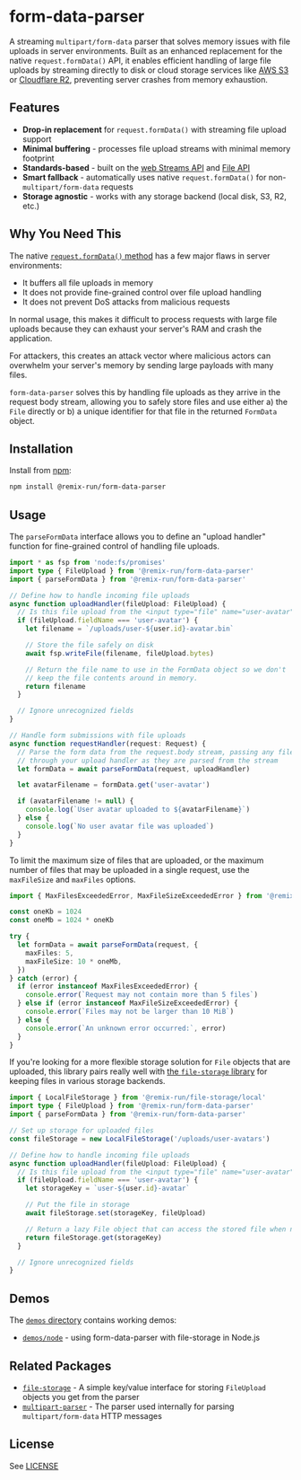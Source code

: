 # form-data-parser

A streaming `multipart/form-data` parser that solves memory issues with file uploads in server environments. Built as an enhanced replacement for the native `request.formData()` API, it enables efficient handling of large file uploads by streaming directly to disk or cloud storage services like [AWS S3](https://aws.amazon.com/s3/) or [Cloudflare R2](https://www.cloudflare.com/developer-platform/r2/), preventing server crashes from memory exhaustion.

## Features

- **Drop-in replacement** for `request.formData()` with streaming file upload support
- **Minimal buffering** - processes file upload streams with minimal memory footprint
- **Standards-based** - built on the [web Streams API](https://developer.mozilla.org/en-US/docs/Web/API/Streams_API) and [File API](https://developer.mozilla.org/en-US/docs/Web/API/File)
- **Smart fallback** - automatically uses native `request.formData()` for non-`multipart/form-data` requests
- **Storage agnostic** - works with any storage backend (local disk, S3, R2, etc.)

## Why You Need This

The native [`request.formData()` method](https://developer.mozilla.org/en-US/docs/Web/API/Request/formData) has a few major flaws in server environments:

- It buffers all file uploads in memory
- It does not provide fine-grained control over file upload handling
- It does not prevent DoS attacks from malicious requests

In normal usage, this makes it difficult to process requests with large file uploads because they can exhaust your server's RAM and crash the application.

For attackers, this creates an attack vector where malicious actors can overwhelm your server's memory by sending large payloads with many files.

`form-data-parser` solves this by handling file uploads as they arrive in the request body stream, allowing you to safely store files and use either a) the `File` directly or b) a unique identifier for that file in the returned `FormData` object.

## Installation

Install from [npm](https://www.npmjs.com/):

```sh
npm install @remix-run/form-data-parser
```

## Usage

The `parseFormData` interface allows you to define an "upload handler" function for fine-grained control of handling file uploads.

```ts
import * as fsp from 'node:fs/promises'
import type { FileUpload } from '@remix-run/form-data-parser'
import { parseFormData } from '@remix-run/form-data-parser'

// Define how to handle incoming file uploads
async function uploadHandler(fileUpload: FileUpload) {
  // Is this file upload from the <input type="file" name="user-avatar"> field?
  if (fileUpload.fieldName === 'user-avatar') {
    let filename = `/uploads/user-${user.id}-avatar.bin`

    // Store the file safely on disk
    await fsp.writeFile(filename, fileUpload.bytes)

    // Return the file name to use in the FormData object so we don't
    // keep the file contents around in memory.
    return filename
  }

  // Ignore unrecognized fields
}

// Handle form submissions with file uploads
async function requestHandler(request: Request) {
  // Parse the form data from the request.body stream, passing any files
  // through your upload handler as they are parsed from the stream
  let formData = await parseFormData(request, uploadHandler)

  let avatarFilename = formData.get('user-avatar')

  if (avatarFilename != null) {
    console.log(`User avatar uploaded to ${avatarFilename}`)
  } else {
    console.log(`No user avatar file was uploaded`)
  }
}
```

To limit the maximum size of files that are uploaded, or the maximum number of files that may be uploaded in a single request, use the `maxFileSize` and `maxFiles` options.

```ts
import { MaxFilesExceededError, MaxFileSizeExceededError } from '@remix-run/form-data-parser'

const oneKb = 1024
const oneMb = 1024 * oneKb

try {
  let formData = await parseFormData(request, {
    maxFiles: 5,
    maxFileSize: 10 * oneMb,
  })
} catch (error) {
  if (error instanceof MaxFilesExceededError) {
    console.error(`Request may not contain more than 5 files`)
  } else if (error instanceof MaxFileSizeExceededError) {
    console.error(`Files may not be larger than 10 MiB`)
  } else {
    console.error(`An unknown error occurred:`, error)
  }
}
```

If you're looking for a more flexible storage solution for `File` objects that are uploaded, this library pairs really well with [the `file-storage` library](https://github.com/remix-run/remix/tree/main/packages/file-storage) for keeping files in various storage backends.

```ts
import { LocalFileStorage } from '@remix-run/file-storage/local'
import type { FileUpload } from '@remix-run/form-data-parser'
import { parseFormData } from '@remix-run/form-data-parser'

// Set up storage for uploaded files
const fileStorage = new LocalFileStorage('/uploads/user-avatars')

// Define how to handle incoming file uploads
async function uploadHandler(fileUpload: FileUpload) {
  // Is this file upload from the <input type="file" name="user-avatar"> field?
  if (fileUpload.fieldName === 'user-avatar') {
    let storageKey = `user-${user.id}-avatar`

    // Put the file in storage
    await fileStorage.set(storageKey, fileUpload)

    // Return a lazy File object that can access the stored file when needed
    return fileStorage.get(storageKey)
  }

  // Ignore unrecognized fields
}
```

## Demos

The [`demos` directory](https://github.com/remix-run/remix/tree/main/packages/form-data-parser/demos) contains working demos:

- [`demos/node`](https://github.com/remix-run/remix/tree/main/packages/form-data-parser/demos/node) - using form-data-parser with file-storage in Node.js

## Related Packages

- [`file-storage`](https://github.com/remix-run/remix/tree/main/packages/file-storage) - A simple key/value interface for storing `FileUpload` objects you get from the parser
- [`multipart-parser`](https://github.com/remix-run/remix/tree/main/packages/multipart-parser) - The parser used internally for parsing `multipart/form-data` HTTP messages

## License

See [LICENSE](https://github.com/remix-run/remix/blob/main/LICENSE)
